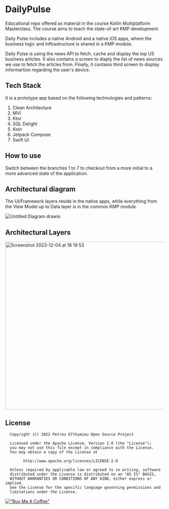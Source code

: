 # DailyPulse
Educational repo offered as material in the course Kotlin Multiplatform Masterclass.
The course aims to teach the state-of-art KMP development. 

Daily Pulse includes a native Android and a native iOS apps, where the business logic and inftrastructure is shared in a KMP module.

Daily Pulse is using the news API to fetch, cache and display the top US business articles. It also contains a screen to diaply the list of news sources we use to fetch the articles from.
Finally, it contains third screen to display informartion regarding the user's device.

## Tech Stack
It is a prototype app based on the following technologies and patterns:

1. Clean Architecture
2. MVI
3. Ktor
4. SQL Delight
5. Koin
6. Jetpack Compose
7. Swift UI

## How to use
Switch between the branches 1 to 7 to checkout from a more initial to a more advanced state of the application.

## Architectural diagram

The UI/Framework layers reside in the native apps, while everything from the View Model up to Data layer is in the common KMP module.


![Untitled Diagram drawio](https://github.com/petros-efthymiou/DailyPulse/assets/98778003/a1a465db-1484-4eb8-ab3c-1d43b457d7c2)

## Architectural Layers

<img width="531" alt="Screenshot 2023-12-04 at 18 19 53" src="https://github.com/petros-efthymiou/DailyPulse/assets/98778003/620fb7ca-68cb-428c-b134-4a012a8836eb">


License
--------
```
  Copyright (C) 2022 Petros Efthymiou Open Source Project

  Licensed under the Apache License, Version 2.0 (the "License");
  you may not use this file except in compliance with the License.
  You may obtain a copy of the License at

        http://www.apache.org/licenses/LICENSE-2.0

  Unless required by applicable law or agreed to in writing, software
  distributed under the License is distributed on an "AS IS" BASIS,
  WITHOUT WARRANTIES OR CONDITIONS OF ANY KIND, either express or implied.
  See the License for the specific language governing permissions and
  limitations under the License.
  ```

[!["Buy Me A Coffee"](https://www.buymeacoffee.com/assets/img/custom_images/orange_img.png)](https://www.buymeacoffee.com/petrosefth)

